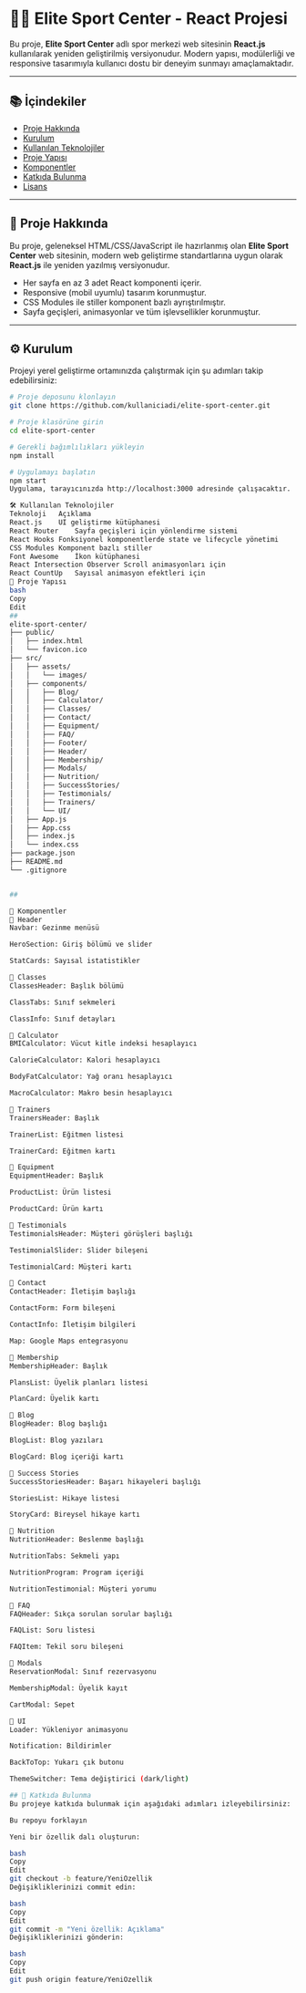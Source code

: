 # 🏋️‍♂️ Elite Sport Center - React Projesi

Bu proje, **Elite Sport Center** adlı spor merkezi web sitesinin **React.js** kullanılarak yeniden geliştirilmiş versiyonudur. Modern yapısı, modülerliği ve responsive tasarımıyla kullanıcı dostu bir deneyim sunmayı amaçlamaktadır.

---

## 📚 İçindekiler

- [Proje Hakkında](#proje-hakkında)
- [Kurulum](#kurulum)
- [Kullanılan Teknolojiler](#kullanılan-teknolojiler)
- [Proje Yapısı](#proje-yapısı)
- [Komponentler](#komponentler)
- [Katkıda Bulunma](#katkıda-bulunma)
- [Lisans](#lisans)

---

## 🚀 Proje Hakkında

Bu proje, geleneksel HTML/CSS/JavaScript ile hazırlanmış olan **Elite Sport Center** web sitesinin, modern web geliştirme standartlarına uygun olarak **React.js** ile yeniden yazılmış versiyonudur.

- Her sayfa en az 3 adet React komponenti içerir.
- Responsive (mobil uyumlu) tasarım korunmuştur.
- CSS Modules ile stiller komponent bazlı ayrıştırılmıştır.
- Sayfa geçişleri, animasyonlar ve tüm işlevsellikler korunmuştur.

---

## ⚙️ Kurulum

Projeyi yerel geliştirme ortamınızda çalıştırmak için şu adımları takip edebilirsiniz:

```bash
# Proje deposunu klonlayın
git clone https://github.com/kullaniciadi/elite-sport-center.git

# Proje klasörüne girin
cd elite-sport-center

# Gerekli bağımlılıkları yükleyin
npm install

# Uygulamayı başlatın
npm start
Uygulama, tarayıcınızda http://localhost:3000 adresinde çalışacaktır.

🛠️ Kullanılan Teknolojiler
Teknoloji	Açıklama
React.js	UI geliştirme kütüphanesi
React Router	Sayfa geçişleri için yönlendirme sistemi
React Hooks	Fonksiyonel komponentlerde state ve lifecycle yönetimi
CSS Modules	Komponent bazlı stiller
Font Awesome	İkon kütüphanesi
React Intersection Observer	Scroll animasyonları için
React CountUp	Sayısal animasyon efektleri için
📁 Proje Yapısı
bash
Copy
Edit
##
elite-sport-center/
├── public/
│   ├── index.html
│   └── favicon.ico
├── src/
│   ├── assets/
│   │   └── images/
│   ├── components/
│   │   ├── Blog/
│   │   ├── Calculator/
│   │   ├── Classes/
│   │   ├── Contact/
│   │   ├── Equipment/
│   │   ├── FAQ/
│   │   ├── Footer/
│   │   ├── Header/
│   │   ├── Membership/
│   │   ├── Modals/
│   │   ├── Nutrition/
│   │   ├── SuccessStories/
│   │   ├── Testimonials/
│   │   ├── Trainers/
│   │   └── UI/
│   ├── App.js
│   ├── App.css
│   ├── index.js
│   └── index.css
├── package.json
├── README.md
└── .gitignore


##

🧩 Komponentler
🔹 Header
Navbar: Gezinme menüsü

HeroSection: Giriş bölümü ve slider

StatCards: Sayısal istatistikler

🔹 Classes
ClassesHeader: Başlık bölümü

ClassTabs: Sınıf sekmeleri

ClassInfo: Sınıf detayları

🔹 Calculator
BMICalculator: Vücut kitle indeksi hesaplayıcı

CalorieCalculator: Kalori hesaplayıcı

BodyFatCalculator: Yağ oranı hesaplayıcı

MacroCalculator: Makro besin hesaplayıcı

🔹 Trainers
TrainersHeader: Başlık

TrainerList: Eğitmen listesi

TrainerCard: Eğitmen kartı

🔹 Equipment
EquipmentHeader: Başlık

ProductList: Ürün listesi

ProductCard: Ürün kartı

🔹 Testimonials
TestimonialsHeader: Müşteri görüşleri başlığı

TestimonialSlider: Slider bileşeni

TestimonialCard: Müşteri kartı

🔹 Contact
ContactHeader: İletişim başlığı

ContactForm: Form bileşeni

ContactInfo: İletişim bilgileri

Map: Google Maps entegrasyonu

🔹 Membership
MembershipHeader: Başlık

PlansList: Üyelik planları listesi

PlanCard: Üyelik kartı

🔹 Blog
BlogHeader: Blog başlığı

BlogList: Blog yazıları

BlogCard: Blog içeriği kartı

🔹 Success Stories
SuccessStoriesHeader: Başarı hikayeleri başlığı

StoriesList: Hikaye listesi

StoryCard: Bireysel hikaye kartı

🔹 Nutrition
NutritionHeader: Beslenme başlığı

NutritionTabs: Sekmeli yapı

NutritionProgram: Program içeriği

NutritionTestimonial: Müşteri yorumu

🔹 FAQ
FAQHeader: Sıkça sorulan sorular başlığı

FAQList: Soru listesi

FAQItem: Tekil soru bileşeni

🔹 Modals
ReservationModal: Sınıf rezervasyonu

MembershipModal: Üyelik kayıt

CartModal: Sepet

🔹 UI
Loader: Yükleniyor animasyonu

Notification: Bildirimler

BackToTop: Yukarı çık butonu

ThemeSwitcher: Tema değiştirici (dark/light)

## 🤝 Katkıda Bulunma
Bu projeye katkıda bulunmak için aşağıdaki adımları izleyebilirsiniz:

Bu repoyu forklayın

Yeni bir özellik dalı oluşturun:

bash
Copy
Edit
git checkout -b feature/YeniOzellik
Değişikliklerinizi commit edin:

bash
Copy
Edit
git commit -m "Yeni özellik: Açıklama"
Değişikliklerinizi gönderin:

bash
Copy
Edit
git push origin feature/YeniOzellik
